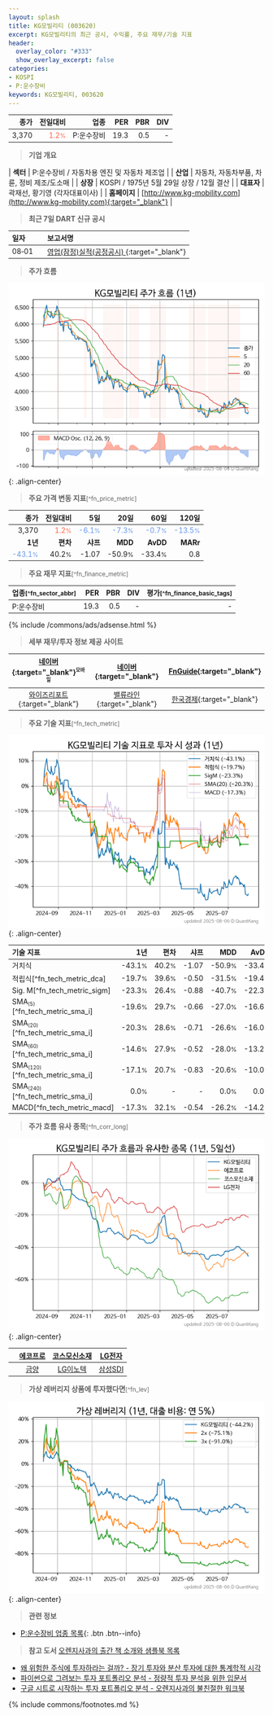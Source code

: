 ```yaml
---
layout: splash
title: KG모빌리티 (003620)
excerpt: KG모빌리티의 최근 공시, 수익률, 주요 재무/기술 지표
header:
  overlay_color: "#333"
  show_overlay_excerpt: false
categories:
- KOSPI
- P:운수장비
keywords: KG모빌리티, 003620
---
```


| **종가** | **전일대비** | **업종** | **PER** | **PBR** | **DIV** |
| -------: | -----------: | -------: | ------: | ------: | ------: |
| 3,370 | <span style="color: tomato">1.2<small>%</small></span> | P:운수장비 | 19.3 | 0.5 | - |

<!-- more -->


> **기업 개요**<a id="company"></a>

| <span style="white-space:nowrap;">**섹터**</span> | P:운수장비 / 자동차용 엔진 및 자동차 제조업 |
| <span style="white-space:nowrap;">**산업**</span> | 자동차, 자동차부품, 차륜, 정비 제조/도소매 |
| <span style="white-space:nowrap;">**상장**</span> | KOSPI / 1975년 5월 29일 상장 / 12월 결산 |
| <span style="white-space:nowrap;">**대표자**</span> | 곽재선, 황기영 (각자대표이사) |
| <span style="white-space:nowrap;">**홈페이지**</span> | [http://www.kg-mobility.com](http://www.kg-mobility.com){:target="_blank"} |


> **최근 7일 DART 신규 공시**<a id="dart"></a>

| **일자** |      | **보고서명** |
| :------- | :--- | :----------- |
| 08&#x2011;01 | | [영업(잠정)실적(공정공시)              ](https://dart.fss.or.kr/dsaf001/main.do?rcpNo=20250801800232){:target="_blank"} |


> **주가 흐름**<a id="price"></a>

![003620](/stock/images/003620.png){: .align-center}


> **주요 가격 변동 지표**<small>[^fn_price_metric]</small>

| **종가** | **전일대비** | **5일** | **20일** | **60일** | **120일** |
| -------: | -----------: | ------: | -------: | -------: | --------: |
| 3,370 | <span style="color: tomato">1.2<small>%</small></span> | <span style="color: cornflowerblue">-6.1<small>%</small></span> | <span style="color: cornflowerblue">-7.3<small>%</small></span> | <span style="color: cornflowerblue">-0.7<small>%</small></span> | <span style="color: cornflowerblue">-13.5<small>%</small></span> |
| **1년** | **편차** | **샤프** | **MDD** | **AvDD** | **MARr** |
| <span style="color: cornflowerblue">-43.1<small>%</small></span> | 40.2<small>%</small> | -1.07 | -50.9<small>%</small> | -33.4<small>%</small> | 0.8 |


> **주요 재무 지표**<small>[^fn_finance_metric]</small>

| **업종**<small>[^fn_sector_abbr]</small> | **PER** | **PBR** | **DIV** | **평가**<small>[^fn_finance_basic_tags]</small> |
| :--------------------------------------- | ------: | ------: | ------: | ----------------------------------------------: |
| P:운수장비 | 19.3 | 0.5 | - | - |



{% include /commons/ads/adsense.html %}

> **세부 재무/투자 정보 제공 사이트**

| [네이버](https://m.stock.naver.com/domestic/stock/003620/finance/summary){:target="_blank"}<sup><small>모바일</small></sup> | [네이버](https://finance.naver.com/item/coinfo.naver?code=003620){:target="_blank"} | [FnGuide](https://comp.fnguide.com/SVO2/ASP/SVD_Invest.asp?gicode=A003620&MenuYn=Y){:target="_blank"} |
| :---: | :---: | :---: |
| [와이즈리포트](https://comp.wisereport.co.kr/company/c1040001.aspx?cmp_cd=003620){:target="_blank"} | [밸류라인](https://www.valueline.co.kr/finance/summary/003620){:target="_blank"} | [한국경제](https://markets.hankyung.com/stock/003620/financial-summary){:target="_blank"} |


> **주요 기술 지표**<small>[^fn_tech_metric]</small>


![003620](/stock/images/003620_tech.png){: .align-center}

| **기술 지표** | **1년** | **편차** | **샤프** | **MDD** | **AvDD** |
| :------------ | ------: | -----------: | -------: | ------: | -------: |
| 거치식 | -43.1<small>%</small> | 40.2<small>%</small> | -1.07 | -50.9<small>%</small> | -33.4<small>%</small> |
| 적립식[^fn_tech_metric_dca] | -19.7<small>%</small> | 39.6<small>%</small> | -0.50 | -31.5<small>%</small> | -19.4<small>%</small> |
| Sig. M[^fn_tech_metric_sigm] | -23.3<small>%</small> | 26.4<small>%</small> | -0.88 | -40.7<small>%</small> | -22.3<small>%</small> |
| SMA<small><sub>(5)</sub></small>[^fn_tech_metric_sma_i] | -19.6<small>%</small> | 29.7<small>%</small> | -0.66 | -27.0<small>%</small> | -16.6<small>%</small> |
| SMA<small><sub>(20)</sub></small>[^fn_tech_metric_sma_i] | -20.3<small>%</small> | 28.6<small>%</small> | -0.71 | -26.6<small>%</small> | -16.0<small>%</small> |
| SMA<small><sub>(60)</sub></small>[^fn_tech_metric_sma_i] | -14.6<small>%</small> | 27.9<small>%</small> | -0.52 | -28.0<small>%</small> | -13.2<small>%</small> |
| SMA<small><sub>(120)</sub></small>[^fn_tech_metric_sma_i] | -17.1<small>%</small> | 20.7<small>%</small> | -0.83 | -20.6<small>%</small> | -10.0<small>%</small> |
| SMA<small><sub>(240)</sub></small>[^fn_tech_metric_sma_i] | 0.0<small>%</small> | - | - | 0.0<small>%</small> | 0.0<small>%</small> |
| MACD[^fn_tech_metric_macd] | -17.3<small>%</small> | 32.1<small>%</small> | -0.54 | -26.2<small>%</small> | -14.2<small>%</small> |


> **주가 흐름 유사 종목**<a id="corr"></a><small>[^fn_corr_long]</small>

![003620](/stock/images/003620_corr.png){: .align-center}

|       | [에코프로](/086520/) | [코스모신소재](/005070/) | [LG전자](/066570/) |
| :---: | :------------------------------------: | :------------------------------------: | :------------------------------------: |
|       | [금양](/001570/) | [LG이노텍](/011070/) | [삼성SDI](/006400/) |


> **가상 레버리지 상품에 투자했다면**<a id="2x"></a><small>[^fn_lev]</small>

![003620](/stock/images/003620_2x.png){: .align-center}


> **관련 정보**

- [P:운수장비 업종 목록](/stats/sector/kospi_업종_운수장비_종목/){: .btn .btn--info}

> **참고 도서** [오렌지사과의 출간 책 소개와 샘플북 목록](https://kongdori.tistory.com/691)

- [왜 위험한 주식에 투자하라는 걸까? - 장기 투자와 분산 투자에 대한 통계학적 시각](https://kongdori.tistory.com/421)
- [파이썬으로 그려보는 투자 포트폴리오 분석  - 정량적 투자 분석을 위한 입문서](https://kongdori.tistory.com/643)
- [구글 시트로 시작하는 투자 포트폴리오 분석 - 오렌지사과의 불친절한 워크북](https://kongdori.tistory.com/449)


{% include commons/footnotes.md %}